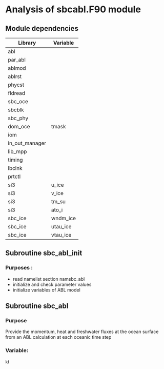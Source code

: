 # Analysis of sbcabl.F90 module

## Module dependencies
| Library        | Variable |
|----------------|----------|
|      abl          |          |
| par_abl | |
|ablmod | |
| ablrst | |
| phycst | |
| fldread| |
| sbc_oce| | 
|sbcblk  | |
|sbc_phy | | 
| dom_oce| tmask |
|iom | |
|in_out_manager | |
|lib_mpp | |
| timing   | |
|lbclnk | |
|prtctl  | |
| si3|u_ice |
| si3|v_ice |
| si3|tm_su |
| si3|ato_i |
| sbc_ice|wndm_ice |
| sbc_ice|utau_ice |
| sbc_ice|vtau_ice |

## Subroutine sbc_abl_init

### Purposes : 
- read namelist section namsbc_abl
- initialize and check parameter values
- initialize variables of ABL model

## Subroutine sbc_abl
### Purpose
Provide the momentum, heat and freshwater fluxes at the ocean surface from an ABL calculation at each oceanic time step

### Variable: 
kt

